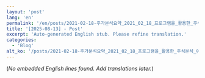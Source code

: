 ```yaml
---
layout: 'post'
lang: 'en'
permalink: '/en/posts/2021-02-18-주가분석요약_2021_02_18_프로그램을_활용한_주식분석_예상결과_17_16_26/'
title: '[2025-08-13] - Post'
excerpt: 'Auto-generated English stub. Please refine translation.'
categories:
  - 'Blog'
alt_ko: '/posts/2021-02-18-주가분석요약_2021_02_18_프로그램을_활용한_주식분석_예상결과_17_16_26/'
---
```


(*No embedded English lines found. Add translations later.*)
